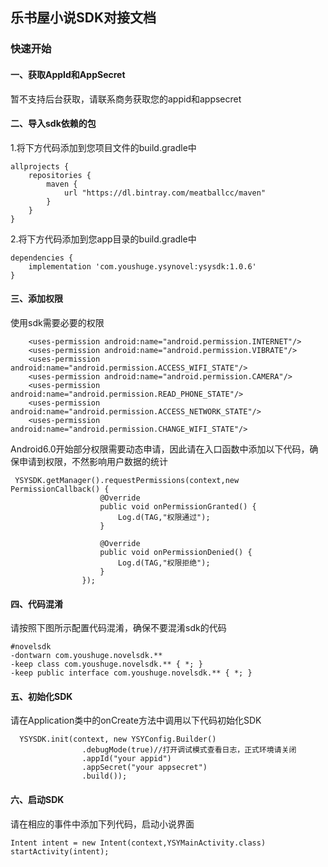 乐书屋小说SDK对接文档
--
### 快速开始

#### 一、获取AppId和AppSecret

暂不支持后台获取，请联系商务获取您的appid和appsecret

#### 二、导入sdk依赖的包
1.将下方代码添加到您项目文件的build.gradle中

```
allprojects {
    repositories {
        maven {
            url "https://dl.bintray.com/meatballcc/maven"
        }
    }
}
```
2.将下方代码添加到您app目录的build.gradle中

```
dependencies {
    implementation 'com.youshuge.ysynovel:ysysdk:1.0.6'
}
```

#### 三、添加权限
使用sdk需要必要的权限
```
    <uses-permission android:name="android.permission.INTERNET"/>
    <uses-permission android:name="android.permission.VIBRATE"/>
    <uses-permission android:name="android.permission.ACCESS_WIFI_STATE"/>
    <uses-permission android:name="android.permission.CAMERA"/>
    <uses-permission android:name="android.permission.READ_PHONE_STATE"/>
    <uses-permission android:name="android.permission.ACCESS_NETWORK_STATE"/>
    <uses-permission android:name="android.permission.CHANGE_WIFI_STATE"/>
```
Android6.0开始部分权限需要动态申请，因此请在入口函数中添加以下代码，确保申请到权限，不然影响用户数据的统计
```
 YSYSDK.getManager().requestPermissions(context,new PermissionCallback() {
                    @Override
                    public void onPermissionGranted() {
                    	Log.d(TAG,"权限通过");
                    }

                    @Override
                    public void onPermissionDenied() {
                      	Log.d(TAG,"权限拒绝");
                    }
                });
```

#### 四、代码混淆
请按照下图所示配置代码混淆，确保不要混淆sdk的代码
```
#novelsdk
-dontwarn com.youshuge.novelsdk.**
-keep class com.youshuge.novelsdk.** { *; }
-keep public interface com.youshuge.novelsdk.** { *; }
```

#### 五、初始化SDK
请在Application类中的onCreate方法中调用以下代码初始化SDK
```
  YSYSDK.init(context, new YSYConfig.Builder()
                .debugMode(true)//打开调试模式查看日志，正式环境请关闭
                .appId("your appid")
                .appSecret("your appsecret")
                .build());
```
#### 六、启动SDK
请在相应的事件中添加下列代码，启动小说界面
```
Intent intent = new Intent(context,YSYMainActivity.class)
startActivity(intent);
```






